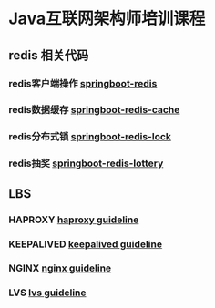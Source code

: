 # Java互联网架构师培训课程

## redis 相关代码

### redis客户端操作 [springboot-redis](./redis/springboot-redis)
### redis数据缓存 [springboot-redis-cache](./redis/springboot-redis-cache)
### redis分布式锁 [springboot-redis-lock](./redis/springboot-redis-lock)
### redis抽奖 [springboot-redis-lottery](./redis/springboot-redis-lottery)


## LBS

### HAPROXY [haproxy guideline](./haproxy/HAProxy用法详解.md)
### KEEPALIVED [keepalived guideline](./keepalived/Keepalived安装配置.md)
### NGINX [nginx guideline](./nginx/Nginx编译安装配置.md)
### LVS [lvs guideline](./lvs/LVS安装配置说明.md)
